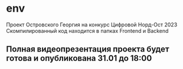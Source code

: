 # env
Проект Островского Георгия на конкурс Цифровой Норд-Ост 2023  
Скомпилированный код находится в папках Frontend и Backend  
## Полная видеопрезентация проекта будет готова и опубликована 31.01 до 18:00  
